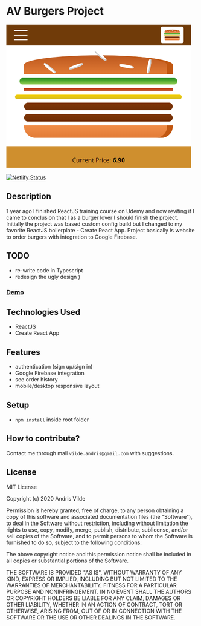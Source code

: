 # AV Burgers Project

![AV Burgers](./docs/cover.png "AV Burgers Cover")

[![Netlify Status](https://api.netlify.com/api/v1/badges/1c31e138-68c7-46e2-b0ad-3c7ea376eef5/deploy-status)](https://app.netlify.com/sites/av-burgers/deploys)

## Description
1 year ago I finished ReactJS training course on Udemy and now reviting it I came to conclusion that I as a burger lover I should finish the project.
Initially the project was based custom config build but I changed to my favorite ReactJS boilerplate - Create React App.
Project basically is website to order burgers with integration to Google Firebase.

## TODO
 - re-write code in Typescript
 - redesign the ugly design )

### [Demo](https://av-burgers.netlify.com/)

## Technologies Used
- ReactJS
- Create React App

## Features
- authentication (sign up/sign in)
- Google Firebase integration
- see order history
- mobile/desktop responsive layout

## Setup
- `npm install` inside root folder

## How to contribute?
Contact me through mail `vilde.andris@gmail.com` with suggestions.

## License
MIT License

Copyright (c) 2020 Andris Vilde

Permission is hereby granted, free of charge, to any person obtaining a copy
of this software and associated documentation files (the "Software"), to deal
in the Software without restriction, including without limitation the rights
to use, copy, modify, merge, publish, distribute, sublicense, and/or sell
copies of the Software, and to permit persons to whom the Software is
furnished to do so, subject to the following conditions:

The above copyright notice and this permission notice shall be included in all
copies or substantial portions of the Software.

THE SOFTWARE IS PROVIDED "AS IS", WITHOUT WARRANTY OF ANY KIND, EXPRESS OR
IMPLIED, INCLUDING BUT NOT LIMITED TO THE WARRANTIES OF MERCHANTABILITY,
FITNESS FOR A PARTICULAR PURPOSE AND NONINFRINGEMENT. IN NO EVENT SHALL THE
AUTHORS OR COPYRIGHT HOLDERS BE LIABLE FOR ANY CLAIM, DAMAGES OR OTHER
LIABILITY, WHETHER IN AN ACTION OF CONTRACT, TORT OR OTHERWISE, ARISING FROM,
OUT OF OR IN CONNECTION WITH THE SOFTWARE OR THE USE OR OTHER DEALINGS IN THE
SOFTWARE.
